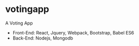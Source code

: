 # votingapp
A Voting App
- Front-End: React, Jquery, Webpack, Bootstrap, Babel ES6
- Back-End: Nodejs, Mongodb

